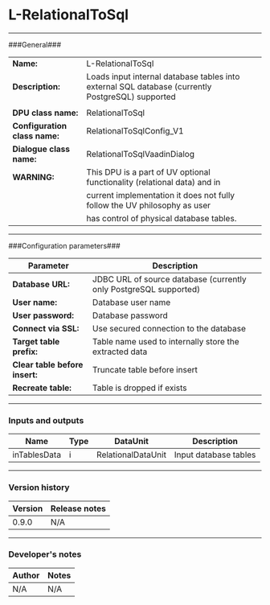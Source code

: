 # L-RelationalToSql #
----------

###General###

|                              |                                                                                                 |
|------------------------------|-------------------------------------------------------------------------------------------------|
|**Name:**                     |L-RelationalToSql                                                                                |
|**Description:**              |Loads input internal database tables into external SQL database (currently PostgreSQL) supported |
|                              |                                                                                                 |
|**DPU class name:**           |RelationalToSql                                                                                  | 
|**Configuration class name:** |RelationalToSqlConfig_V1                                                                         |
|**Dialogue class name:**      |RelationalToSqlVaadinDialog                                                                      |
|**WARNING:**                  |This DPU is a part of UV optional functionality (relational data) and in                         |
|                              |current implementation it does not fully follow the UV philosophy as user                        |
|                              |has control of physical database tables.                                                         |

***

###Configuration parameters###

|Parameter                           |Description                                                              |
|------------------------------------|-------------------------------------------------------------------------|
|**Database URL:**                   |JDBC URL of source database (currently only PostgreSQL supported)        |
|**User name:**                      |Database user name                                                       |
|**User password:**                  |Database password                                                        |
|**Connect via SSL:**                |Use secured connection to the database                                   |
|**Target table prefix:**            |Table name used to internally store the extracted data                   |
|**Clear table before insert:**      |Truncate table before insert                                             |
|**Recreate table:**                 |Table is dropped if exists

***

### Inputs and outputs ###

|Name           |Type           |DataUnit           |Description                                  |
|---------------|---------------|-------------------|---------------------------------------------|
|inTablesData   |i              |RelationalDataUnit |Input database tables                        |

***

### Version history ###

|Version          |Release notes               |
|-----------------|----------------------------|
|0.9.0            |N/A                         |


***

### Developer's notes ###

|Author           |Notes                           |
|-----------------|--------------------------------|
|N/A              |N/A                             | 
